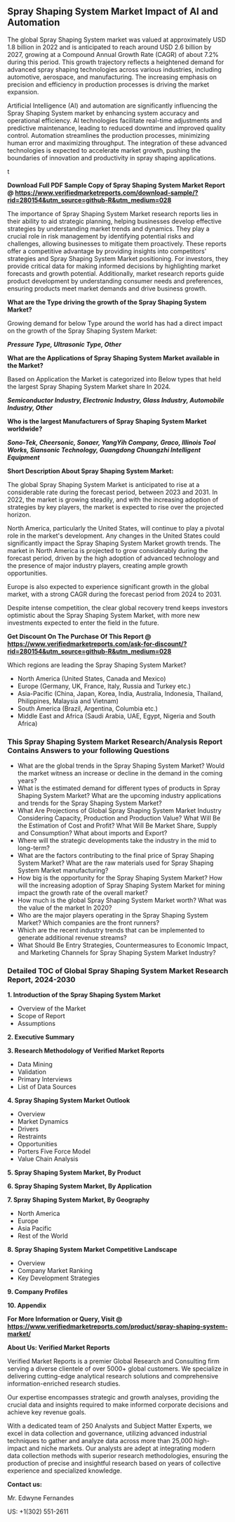 <h2>Spray Shaping System Market Impact of AI and Automation</h2><p>The global Spray Shaping System market was valued at approximately USD 1.8 billion in 2022 and is anticipated to reach around USD 2.6 billion by 2027, growing at a Compound Annual Growth Rate (CAGR) of about 7.2% during this period. This growth trajectory reflects a heightened demand for advanced spray shaping technologies across various industries, including automotive, aerospace, and manufacturing. The increasing emphasis on precision and efficiency in production processes is driving the market expansion.</p><p>Artificial Intelligence (AI) and automation are significantly influencing the Spray Shaping System market by enhancing system accuracy and operational efficiency. AI technologies facilitate real-time adjustments and predictive maintenance, leading to reduced downtime and improved quality control. Automation streamlines the production processes, minimizing human error and maximizing throughput. The integration of these advanced technologies is expected to accelerate market growth, pushing the boundaries of innovation and productivity in spray shaping applications.</p>t</p><p id="" class=""><strong>Download Full PDF Sample Copy of Spray Shaping System Market Report @ <a href="https://www.verifiedmarketreports.com/download-sample/?rid=280154&utm_source=github-R&utm_medium=028" target="_blank">https://www.verifiedmarketreports.com/download-sample/?rid=280154&utm_source=github-R&utm_medium=028</a></strong></p><p>The importance of&nbsp;Spray Shaping System Market research reports lies in their ability to aid strategic planning, helping businesses develop effective strategies by understanding market trends and dynamics. They play a crucial role in risk management by identifying potential risks and challenges, allowing businesses to mitigate them proactively. These reports offer a competitive advantage by providing insights into competitors' strategies and Spray Shaping System Market positioning. For investors, they provide critical data for making informed decisions by highlighting market forecasts and growth potential. Additionally, market research reports guide product development by understanding consumer needs and preferences, ensuring products meet market demands and drive business growth.</p><p><strong>What are the&nbsp;Type driving the growth of the Spray Shaping System Market?</strong></p><p id="" class="">Growing demand for below Type around the world has had a direct impact on the growth of the Spray Shaping System Market:</p><em><strong>Pressure Type, Ultrasonic Type, Other</strong></em></p><strong>What are the&nbsp;Applications&nbsp;of Spray Shaping System Market available in the Market?</strong></p><p id="" class="">Based on Application the Market is categorized into Below types that held the largest Spray Shaping System Market share In 2024.</p><em><strong>Semiconductor Industry, Electronic Industry, Glass Industry, Automobile Industry, Other</strong></em></p><strong>Who is the largest Manufacturers of Spray Shaping System Market worldwide?</strong></p><p><em><strong>Sono-Tek, Cheersonic, Sonaer, YangYih Company, Graco, Illinois Tool Works, Siansonic Technology, Guangdong Chuangzhi Intelligent Equipment</strong></em></p><p id="" class=""><strong>Short Description About Spray Shaping System Market:</strong></p><p>The global Spray Shaping System Market is anticipated to rise at a considerable rate during the forecast period, between 2023 and 2031. In 2022, the market is growing steadily, and with the increasing adoption of strategies by key players, the market is expected to rise over the projected horizon.</p><p>North America, particularly the United States, will continue to play a pivotal role in the market's development. Any changes in the United States could significantly impact the Spray Shaping System Market growth trends. The market in North America is projected to grow considerably during the forecast period, driven by the high adoption of advanced technology and the presence of major industry players, creating ample growth opportunities.</p><p>Europe is also expected to experience significant growth in the global market, with a strong CAGR during the forecast period from 2024 to 2031.</p><p>Despite intense competition, the clear global recovery trend keeps investors optimistic about the Spray Shaping System Market, with more new investments expected to enter the field in the future.</p><p id="" class=""><strong>Get Discount On The Purchase Of This Report @ <a href="https://www.verifiedmarketreports.com/ask-for-discount/?rid=280154&utm_source=github-R&utm_medium=028" target="_blank">https://www.verifiedmarketreports.com/ask-for-discount/?rid=280154&utm_source=github-R&utm_medium=028</a></strong></p>Which regions are leading the Spray Shaping System Market?</p><ul><li>North America (United States, Canada and Mexico)</li><li>Europe (Germany, UK, France, Italy, Russia and Turkey etc.)</li><li>Asia-Pacific (China, Japan, Korea, India, Australia, Indonesia, Thailand, Philippines, Malaysia and Vietnam)</li><li>South America (Brazil, Argentina, Columbia etc.)</li><li>Middle East and Africa (Saudi Arabia, UAE, Egypt, Nigeria and South Africa)</li></ul><h3 id="" class="">This Spray Shaping System Market Research/Analysis Report Contains Answers to your following Questions</h3><ul><li>What are the global trends in the Spray Shaping System Market? Would the market witness an increase or decline in the demand in the coming years?</li><li>What is the estimated demand for different types of products in Spray Shaping System Market? What are the upcoming industry applications and trends for the Spray Shaping System Market?</li><li>What Are Projections of Global Spray Shaping System Market Industry Considering Capacity, Production and Production Value? What Will Be the Estimation of Cost and Profit? What Will Be Market Share, Supply and Consumption? What about imports and Export?</li><li>Where will the strategic developments take the industry in the mid to long-term?</li><li>What are the factors contributing to the final price of Spray Shaping System Market? What are the raw materials used for Spray Shaping System Market manufacturing?</li><li>How big is the opportunity for the Spray Shaping System Market? How will the increasing adoption of Spray Shaping System Market for mining impact the growth rate of the overall market?</li><li>How much is the global Spray Shaping System Market worth? What was the value of the market In 2020?</li><li>Who are the major players operating in the Spray Shaping System Market? Which companies are the front runners?</li><li>Which are the recent industry trends that can be implemented to generate additional revenue streams?</li><li>What Should Be Entry Strategies, Countermeasures to Economic Impact, and Marketing Channels for Spray Shaping System Market Industry?</li></ul><h3 id="" class="">Detailed TOC of Global Spray Shaping System Market Research Report, 2024-2030</h3><p id="" class=""><strong>1. Introduction of the Spray Shaping System Market</strong></p><ul><li>Overview of the Market</li><li>Scope of Report</li><li>Assumptions</li></ul><p id="" class=""><strong>2. Executive Summary</strong></p><p id="" class=""><strong>3. Research Methodology of Verified Market Reports</strong></p><ul><li>Data Mining</li><li>Validation</li><li>Primary Interviews</li><li>List of Data Sources</li></ul><p id="" class=""><strong>4. Spray Shaping System Market Outlook</strong></p><ul><li>Overview</li><li>Market Dynamics</li><li>Drivers</li><li>Restraints</li><li>Opportunities</li><li>Porters Five Force Model</li><li>Value Chain Analysis</li></ul><p id="" class=""><strong>5. Spray Shaping System Market, By Product</strong></p><p id="" class=""><strong>6. Spray Shaping System Market, By Application</strong></p><p id="" class=""><strong>7. Spray Shaping System Market, By Geography</strong></p><ul><li>North America</li><li>Europe</li><li>Asia Pacific</li><li>Rest of the World</li></ul><p id="" class=""><strong>8. Spray Shaping System Market Competitive Landscape</strong></p><ul><li>Overview</li><li>Company Market Ranking</li><li>Key Development Strategies</li></ul><p id="" class=""><strong>9. Company Profiles</strong></p><p id="" class=""><strong>10. Appendix</strong></p><p id="" class=""><strong>For More Information or Query, Visit @ <a href="https://www.verifiedmarketreports.com/product/spray-shaping-system-market/" target="_blank">https://www.verifiedmarketreports.com/product/spray-shaping-system-market/</a></strong></p><p id="" class=""><strong>About Us: Verified Market Reports</strong></p><p id="" class="">Verified Market Reports is a premier Global Research and Consulting firm serving a diverse clientele of over 5000+ global customers. We specialize in delivering cutting-edge analytical research solutions and comprehensive information-enriched research studies.</p><p id="" class="">Our expertise encompasses strategic and growth analyses, providing the crucial data and insights required to make informed corporate decisions and achieve key revenue goals.</p><p id="" class="">With a dedicated team of 250 Analysts and Subject Matter Experts, we excel in data collection and governance, utilizing advanced industrial techniques to gather and analyze data across more than 25,000 high-impact and niche markets. Our analysts are adept at integrating modern data collection methods with superior research methodologies, ensuring the production of precise and insightful research based on years of collective experience and specialized knowledge.</p><p id="" class=""><strong>Contact us:</strong></p><p id="" class="">Mr. Edwyne Fernandes</p><p id="" class="">US: +1(302) 551-2611</p>